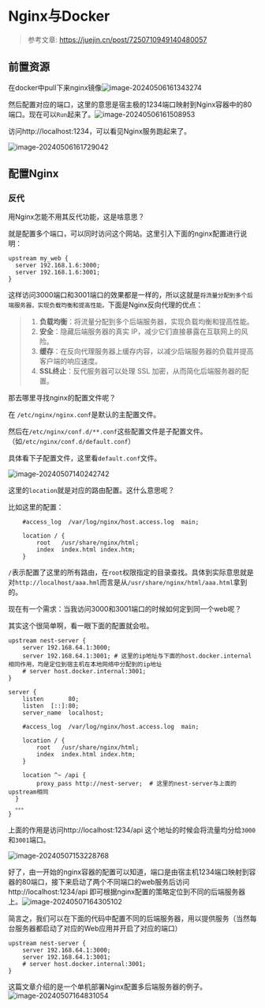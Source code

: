 # Nginx与Docker

>   参考文章: https://juejin.cn/post/7250710949140480057

## 前置资源

在docker中pull下来nginx镜像![image-20240506161343274](https://product-1256871806.cos.ap-shanghai.myqcloud.com/imgs202405061613803.png)

然后配置对应的端口，这里的意思是宿主极的1234端口映射到Nginx容器中的80端口。现在可以`Run`起来了。![image-20240506161508953](https://product-1256871806.cos.ap-shanghai.myqcloud.com/imgs202405061615008.png)

访问http://localhost:1234，可以看见Nginx服务跑起来了。

![image-20240506161729042](https://product-1256871806.cos.ap-shanghai.myqcloud.com/imgs202405061617118.png)

## 配置Nginx

### 反代

用Nginx怎能不用其反代功能，这是啥意思？

就是配置多个端口，可以同时访问这个网站。这里引入下面的nginx配置进行说明：

```nginx
upstream my_web {
  server 192.168.1.6:3000;
  server 192.168.1.6:3001;
}
```

这样访问3000端口和3001端口的效果都是一样的，所以这就是`将流量分配到多个后端服务器，实现负载均衡和提高性能。`下面是Nginx反向代理的优点：

>   1.  **负载均衡**：将流量分配到多个后端服务器，实现负载均衡和提高性能。
>   2.  **安全**：隐藏后端服务器的真实 IP，减少它们直接暴露在互联网上的风险。
>   3.  **缓存**：在反向代理服务器上缓存内容，以减少后端服务器的负载并提高客户端的响应速度。
>   4.  **SSL终止**：反代服务器可以处理 SSL 加密，从而简化后端服务器的配置。

那去哪里寻找nginx的配置文件呢？

在 `/etc/nginx/nginx.conf`是默认的主配置文件。

然后在`/etc/nginx/conf.d/**.conf`这些配置文件是子配置文件。（如`/etc/nginx/conf.d/default.conf`）

具体看下子配置文件，这里看`default.conf`文件。

![image-20240507140242742](https://product-1256871806.cos.ap-shanghai.myqcloud.com/imgs202405071402853.png)

这里的`location`就是对应的路由配置。这什么意思呢？

比如这里的配置：

```nginx
    #access_log  /var/log/nginx/host.access.log  main;

    location / {
        root   /usr/share/nginx/html;
        index  index.html index.htm;
    }
```

 `/`表示配置了这里的所有路由，在`root`权限指定的目录查找。具体到实际意思就是对`http://localhost/aaa.hml`而言是从`/usr/share/nginx/html/aaa.html`拿到的。

现在有一个需求：当我访问3000和3001端口的时候如何定到同一个web呢？

其实这个很简单啊，看一眼下面的配置就会啦。

```nginx
upstream nest-server {
    server 192.168.64.1:3000;
    server 192.168.64.1:3001; # 这里的ip地址与下面的host.docker.internal相同作用，均是定位到宿主机在本地网络中分配到的ip地址
    # server host.docker.internal:3001;  
}

server {
    listen       80;
    listen  [::]:80;
    server_name  localhost;

    #access_log  /var/log/nginx/host.access.log  main;

    location / {
        root   /usr/share/nginx/html;
        index  index.html index.htm;
    }

    location ^~ /api {
        proxy_pass http://nest-server;  # 这里的nest-server与上面的upstream相同
  } 
  。。。
}
```

上面的作用是访问http://localhost:1234/api 这个地址的时候会将流量均分给`3000`和`3001`端口。

![image-20240507153228768](https://product-1256871806.cos.ap-shanghai.myqcloud.com/imgs202405071532879.png)

好了，由一开始的nginx容器的配置可以知道，端口是由宿主机1234端口映射到容器的80端口，接下来启动了两个不同端口的web服务后访问http://localhost:1234/api 即可根据nginx配置的策略定位到不同的后端服务器上。![image-20240507164305102](https://product-1256871806.cos.ap-shanghai.myqcloud.com/imgs202405071643195.png)

简言之，我们可以在下面的代码中配置不同的后端服务器，用以提供服务（当然每台服务器都启动了对应的Web应用并开启了对应的端口）

```nginx
upstream nest-server {
    server 192.168.64.1:3000;
    server 192.168.64.1:3001;
    # server host.docker.internal:3001;
}
```

这篇文章介绍的是一个单机部署Nginx配置多后端服务器的例子。![image-20240507164831054](https://product-1256871806.cos.ap-shanghai.myqcloud.com/imgs202405071648121.png)



















